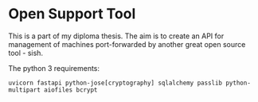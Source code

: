 # Open Support Tool
This is a part of my diploma thesis.
The aim is to create an API for management of machines port-forwarded by another great open source tool - sish.

The python 3 requirements:

```uvicorn fastapi python-jose[cryptography] sqlalchemy passlib python-multipart aiofiles bcrypt```